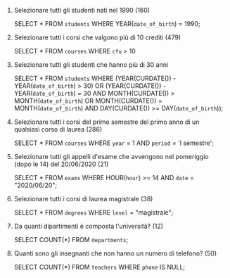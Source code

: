 1. Selezionare tutti gli studenti nati nel 1990 (160)

   SELECT \*
   FROM `students`
   WHERE YEAR(`date_of_birth`) = 1990;

2. Selezionare tutti i corsi che valgono più di 10 crediti (479)

   SELECT \*
   FROM `courses`
   WHERE `cfu` > 10

3. Selezionare tutti gli studenti che hanno più di 30 anni

   SELECT \*
   FROM `students`
   WHERE (YEAR(CURDATE()) - YEAR(`date_of_birth`) > 30)
   OR
   (YEAR(CURDATE()) - YEAR(`date_of_birth`) = 30
   AND
   MONTH(CURDATE()) > MONTH(`date_of_birth`)
   OR
   MONTH(CURDATE()) = MONTH(`date_of_birth`)
   AND
   DAY(CURDATE()) >= DAY(`date_of_birth`));

4. Selezionare tutti i corsi del primo semestre del primo anno di un qualsiasi corso di
   laurea (286)

   SELECT \*
   FROM `courses`
   WHERE `year` = 1 AND `period` = 'I semestre';

5. Selezionare tutti gli appelli d'esame che avvengono nel pomeriggio (dopo le 14) del
   20/06/2020 (21)

   SELECT \*
   FROM `exams`
   WHERE HOUR(`hour`) >= 14 AND `date` = "2020/06/20";

6. Selezionare tutti i corsi di laurea magistrale (38)

   SELECT \*
   FROM `degrees`
   WHERE `level` = "magistrale";

7. Da quanti dipartimenti è composta l'università? (12)

   SELECT COUNT(\*)
   FROM `departments`;

8. Quanti sono gli insegnanti che non hanno un numero di telefono? (50)

   SELECT COUNT(\*)
   FROM `teachers`
   WHERE `phone` IS NULL;
